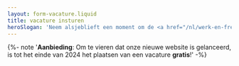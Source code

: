 ```yaml
---
layout: form-vacature.liquid
title: vacature insturen
heroSlogan: 'Neem alsjeblieft een moment om de <a href="/nl/werk-en-freelance/vacature-plaatsen/voorwaarden">voorwaarden</a> te lezen!'
---
```

{%- note '<strong>Aanbieding</strong>: Om te vieren dat onze nieuwe website is gelanceerd, is tot het einde van 2024 het plaatsen van een vacature <strong>gratis</strong>!' -%}
